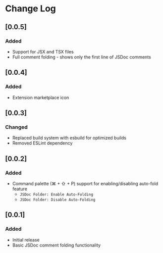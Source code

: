 # Change Log

## [0.0.5]

### Added
- Support for JSX and TSX files
- Full comment folding - shows only the first line of JSDoc comments

## [0.0.4]

### Added
- Extension marketplace icon

## [0.0.3]

### Changed
- Replaced build system with esbuild for optimized builds
- Removed ESLint dependency

## [0.0.2]

### Added
- Command palette (⌘ + ⇧ + P) support for enabling/disabling auto-fold feature
  - `JSDoc Folder: Enable Auto-Folding`
  - `JSDoc Folder: Disable Auto-Folding`

## [0.0.1]

### Added
- Initial release
- Basic JSDoc comment folding functionality